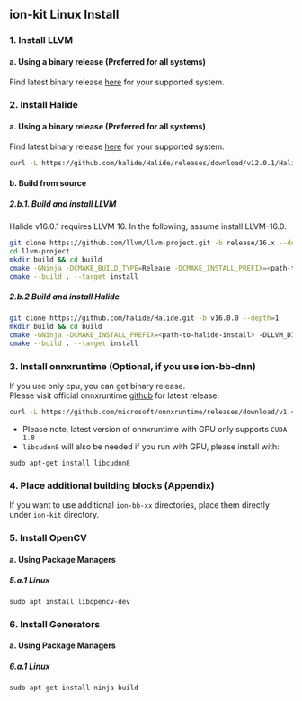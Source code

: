 ## ion-kit Linux Install

### 1. Install LLVM
#### a. Using a binary release (Preferred for all systems)
Find latest binary release [here](https://github.com/llvm/llvm-project/releases/tag/llvmorg-16.0.1) for your supported system.

### 2. Install Halide
#### a. Using a binary release (Preferred for all systems)
Find latest binary release [here](https://github.com/halide/Halide/releases/tag/v16.0.0) for your supported system.
```sh
curl -L https://github.com/halide/Halide/releases/download/v12.0.1/Halide-12.0.1-x86-64-linux-5dabcaa9effca1067f907f6c8ea212f3d2b1d99a.tar.gz | tar zx <path-to-halide-install>
```

#### b. Build from source
##### 2.b.1. Build and install LLVM
Halide v16.0.1 requires LLVM 16. In the following, assume install LLVM-16.0.

```sh
git clone https://github.com/llvm/llvm-project.git -b release/16.x --depth=1
cd llvm-project
mkdir build && cd build
cmake -GNinja -DCMAKE_BUILD_TYPE=Release -DCMAKE_INSTALL_PREFIX=<path-to-llvm-install> -DLLVM_ENABLE_PROJECTS="clang;lld;clang-tools-extra" -DLLVM_TARGETS_TO_BUILD="X86;ARM;NVPTX;AArch64;Mips;Hexagon;PowerPC;AMDGPU;RISCV" -DLLVM_ENABLE_TERMINFO=OFF -DLLVM_ENABLE_ASSERTIONS=ON -DLLVM_ENABLE_EH=ON -DLLVM_ENABLE_RTTI=ON -DLLVM_BUILD_32_BITS=OFF ../llvm
cmake --build . --target install
```

##### 2.b.2 Build and install Halide
```sh
git clone https://github.com/halide/Halide.git -b v16.0.0 --depth=1
mkdir build && cd build
cmake -GNinja -DCMAKE_INSTALL_PREFIX=<path-to-halide-install> -DLLVM_DIR=<path-to-llvm-install>/lib/cmake/llvm/ -DHALIDE_ENABLE_RTTI=ON -DWITH_APPS=OFF ..
cmake --build . --target install
```

### 3. Install onnxruntime (Optional, if you use ion-bb-dnn)
If you use only cpu, you can get binary release.  
Please visit official onnxruntime [github](https://github.com/microsoft/onnxruntime/releases/tag/v1.16.3) for latest release.

```sh
curl -L https://github.com/microsoft/onnxruntime/releases/download/v1.4.0/onnxruntime-linux-x64-1.4.0.tgz | tar zx -C <path-to-onnxruntime-install>
```
* Please note, latest version of onnxruntime with GPU only supports `CUDA 1.8`
* `libcudnn8` will also be needed if you run with GPU, please install with:
```
sudo apt-get install libcudnn8
```

### 4. Place additional building blocks (Appendix)
If you want to use additional `ion-bb-xx` directories, place them directly under `ion-kit`  directory.

### 5. Install OpenCV
#### a. Using Package Managers
##### 5.a.1 Linux
```
sudo apt install libopencv-dev
```

### 6. Install Generators
#### a. Using Package Managers
##### 6.a.1 Linux
```
sudo apt-get install ninja-build
```


